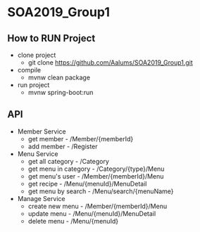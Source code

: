 # SOA2019_Group1

## How to RUN Project
* clone project
  * git clone https://github.com/Aalums/SOA2019_Group1.git
* compile
  * mvnw clean package
* run project 
  * mvnw spring-boot:run
  
## API
* Member Service
  * get member - /Member/{memberId}
  * add member - /Register
* Menu Service
  * get all category - /Category
  * get menu in category - /Category/{type}/Menu
  * get menu's user - /Member/{memberId}/Menu
  * get recipe - /Menu/{menuId}/MenuDetail
  * get menu by search - /Menu/search/{menuName}
* Manage Service
  * create new menu - /Member/{memberId}/Menu
  * update menu - /Menu/{menuId}/MenuDetail
  * delete menu - /Menu/{menuId}
